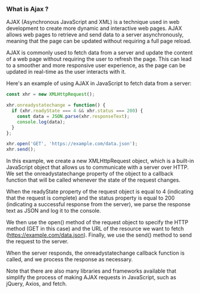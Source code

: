 ### What is Ajax ?

AJAX (Asynchronous JavaScript and XML) is a technique used in web development to create more dynamic and interactive web pages. AJAX allows web pages to retrieve and send data to a server asynchronously, meaning that the page can be updated without requiring a full page reload.

AJAX is commonly used to fetch data from a server and update the content of a web page without requiring the user to refresh the page. This can lead to a smoother and more responsive user experience, as the page can be updated in real-time as the user interacts with it.

Here's an example of using AJAX in JavaScript to fetch data from a server:

```javascript
const xhr = new XMLHttpRequest();

xhr.onreadystatechange = function() {
  if (xhr.readyState === 4 && xhr.status === 200) {
    const data = JSON.parse(xhr.responseText);
    console.log(data);
  }
};

xhr.open('GET', 'https://example.com/data.json');
xhr.send();
```

In this example, we create a new XMLHttpRequest object, which is a built-in JavaScript object that allows us to communicate with a server over HTTP. We set the onreadystatechange property of the object to a callback function that will be called whenever the state of the request changes.

When the readyState property of the request object is equal to 4 (indicating that the request is complete) and the status property is equal to 200 (indicating a successful response from the server), we parse the response text as JSON and log it to the console.

We then use the open() method of the request object to specify the HTTP method (GET in this case) and the URL of the resource we want to fetch (https://example.com/data.json). Finally, we use the send() method to send the request to the server.

When the server responds, the onreadystatechange callback function is called, and we process the response as necessary.

Note that there are also many libraries and frameworks available that simplify the process of making AJAX requests in JavaScript, such as jQuery, Axios, and fetch.
